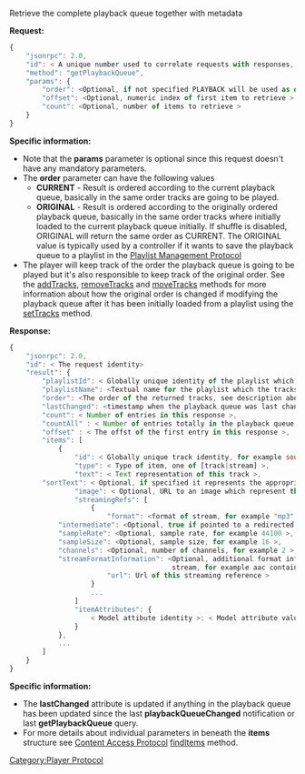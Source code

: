 Retrieve the complete playback queue together with metadata

**Request:**

``` javascript
{
    "jsonrpc": 2.0,
    "id": < A unique number used to correlate requests with responses, see JSON-RPC specification for more information >,
    "method": "getPlaybackQueue",
    "params": {
        "order": <Optional, if not specified PLAYBACK will be used as default>
        "offset": <Optional, numeric index of first item to retrieve >
        "count": <Optional, number of items to retrieve >
    }
}
```

**Specific information:**

  - Note that the **params** parameter is optional since this request
    doesn't have any mandatory parameters.
  - The **order** parameter can have the following values
      - **CURRENT** - Result is ordered according to the current
        playback queue, basically in the same order tracks are going to
        be played.
      - **ORIGINAL** - Result is ordered according to the originally
        ordered playback queue, basically in the same order tracks where
        initially loaded to the current playback queue initially. If
        shuffle is disabled, ORIGINAL will return the same order as
        CURRENT. The ORIGINAL value is typically used by a controller if
        it wants to save the playback queue to a playlist in the
        [Playlist Management
        Protocol](../Playlist_Management_Protocol "wikilink")
  - The player will keep track of the order the playback queue is going
    to be played but it's also responsible to keep track of the original
    order. See the
    [addTracks](../Player_Protocol/addTracks "wikilink"),
    [removeTracks](../Player_Protocol/removeTracks "wikilink") and
    [moveTracks](../Player_Protocol/moveTracks "wikilink") methods for
    more information about how the original order is changed if
    modifying the playback queue after it has been initially loaded from
    a playlist using the
    [setTracks](../Player_Protocol/setTracks "wikilink") method.

**Response:**

``` javascript
{
    "jsonrpc": 2.0,
    "id": < The request identity>
    "result": {
        "playlistId": < Globally unique identity of the playlist which the tracks in the playback queue comes from >,
        "playlistName": <Textual name for the playlist which the tracks in the playback queue comes from >,
        "order": <The order of the returned tracks, see description above >,
        "lastChanged": <timestamp when the playback queue was last changed >
        "count": < Number of entries in this response >,
        "countAll" : < Number of entries totally in the playback queue >,
        "offset" : < The offst of the first entry in this response >,
        "items": [
            {
                "id": < Globally unique track identity, for example soundcloud:track:somenicetrack >,
                "type": < Type of item, one of [track|stream] >,
                "text": < Text representation of this track >,
        "sortText": < Optional, if specified it represents the appropriate sorting order >,
                "image": < Optional, URL to an image which represent this item >
                "streamingRefs": [
                    {
                        "format": <format of stream, for example "mp3" >,
            "intermediate": <Optional, true if pointed to a redirected stream >,
            "sampleRate": <Optional, sample rate, for example 44100 >,
            "sampleSize": <Optional, sample size, for example 16 >,
            "channels": <Optional, number of channels, for example 2 >,
            "streamFormatInformation": <Optional, additional format information about the
                                        stream, for example aac container type >
                        "url": Url of this streaming reference >
                    }
                    ...
                ]
                "itemAttributes": {
                    < Model attibute identity >: < Model attribute value >
                }
            },
            ...
        ]
    }
}
```

**Specific information:**

  - The **lastChanged** attribute is updated if anything in the playback
    queue has been updated since the last **playbackQueueChanged**
    notification or last **getPlaybackQueue** query.
  - For more details about individual parameters in beneath the
    **items** structure see [Content Access
    Protocol](../Content_Access_Protocol "wikilink")
    [findItems](../Content_Access_Protocol/findItems "wikilink")
    method.

[Category:Player Protocol](Category:Player_Protocol "wikilink")

